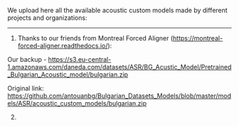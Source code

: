 We upload here all the available acoustic custom models made by different projects and organizations:
________
1. Thanks to our friends from Montreal Forced Aligner (https://montreal-forced-aligner.readthedocs.io/):

Our backup - https://s3.eu-central-1.amazonaws.com/daneda.com/datasets/ASR/BG_Acustic_Model/Pretrained_Bulgarian_Acoustic_model/bulgarian.zip

Original link: https://github.com/antouanbg/Bulgarian_Datasets_Models/blob/master/models/ASR/acoustic_custom_models/bulgarian.zip

2. 
